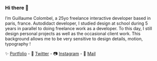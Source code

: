 ### Hi there 👀

I’m Guillaume Colombel, a 25yo freelance interactive developer based in paris, france. Autodidact developer, I studied design at school during 5 years in parallel to doing freelance work as a developer. To this day, I still design personal projects as well as the occasional client work. This background allows me to be very sensitive to design details, motion, typography !

✨ [Portfolio](https://www.guillaumecolombel.fr) -
🐣 [Twitter](https://twitter.com/guicolombel) -
📷 [Instagram](https://www.instagram.com/guicolombel/) -
💌 [Mail](mailto:guillaume.colombel@gmail.com)
